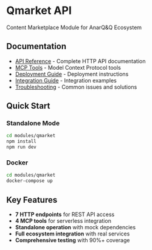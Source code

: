 # Qmarket API

Content Marketplace Module for AnarQ&Q Ecosystem

## Documentation

- [API Reference](./api-reference.md) - Complete HTTP API documentation
- [MCP Tools](./mcp-tools.md) - Model Context Protocol tools
- [Deployment Guide](./deployment-guide.md) - Deployment instructions
- [Integration Guide](./integration-guide.md) - Integration examples
- [Troubleshooting](./troubleshooting.md) - Common issues and solutions

## Quick Start

### Standalone Mode
```bash
cd modules/qmarket
npm install
npm run dev
```

### Docker
```bash
cd modules/qmarket
docker-compose up
```

## Key Features

- **7 HTTP endpoints** for REST API access
- **4 MCP tools** for serverless integration
- **Standalone operation** with mock dependencies
- **Full ecosystem integration** with real services
- **Comprehensive testing** with 90%+ coverage

